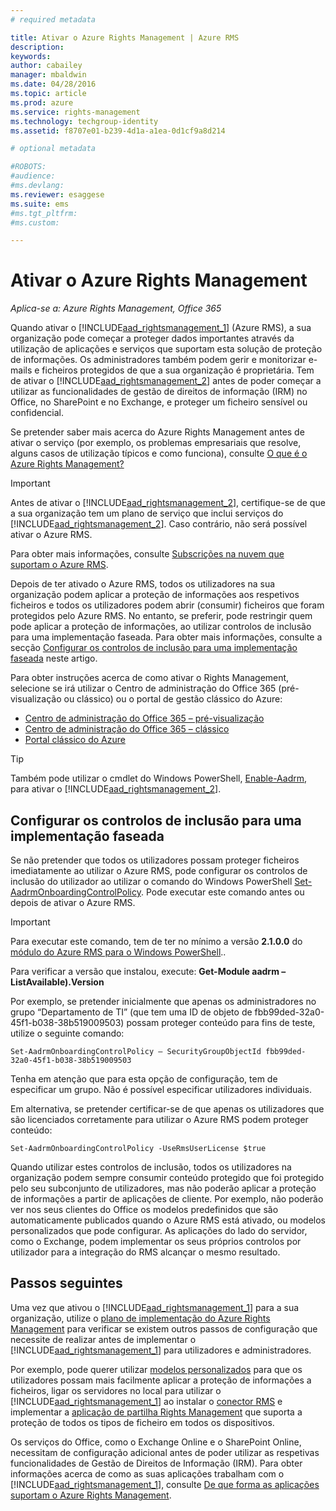 ```yaml
---
# required metadata

title: Ativar o Azure Rights Management | Azure RMS
description:
keywords:
author: cabailey
manager: mbaldwin
ms.date: 04/28/2016
ms.topic: article
ms.prod: azure
ms.service: rights-management
ms.technology: techgroup-identity
ms.assetid: f8707e01-b239-4d1a-a1ea-0d1cf9a8d214

# optional metadata

#ROBOTS:
#audience:
#ms.devlang:
ms.reviewer: esaggese
ms.suite: ems
#ms.tgt_pltfrm:
#ms.custom:

---
```


# Ativar o Azure Rights Management

*Aplica-se a: Azure Rights Management, Office 365*

Quando ativar o [!INCLUDE[aad_rightsmanagement_1](../includes/aad_rightsmanagement_1_md.md)] (Azure RMS), a sua organização pode começar a proteger dados importantes através da utilização de aplicações e serviços que suportam esta solução de proteção de informações. Os administradores também podem gerir e monitorizar e-mails e ficheiros protegidos de que a sua organização é proprietária. Tem de ativar o [!INCLUDE[aad_rightsmanagement_2](../includes/aad_rightsmanagement_2_md.md)] antes de poder começar a utilizar as funcionalidades de gestão de direitos de informação (IRM) no Office, no SharePoint e no Exchange, e proteger um ficheiro sensível ou confidencial.

Se pretender saber mais acerca do Azure Rights Management antes de ativar o serviço (por exemplo, os problemas empresariais que resolve, alguns casos de utilização típicos e como funciona), consulte [O que é o Azure Rights Management?](../understand-explore/what-is-azure-rms.md)

> [!IMPORTANT]
> Antes de ativar o [!INCLUDE[aad_rightsmanagement_2](../includes/aad_rightsmanagement_2_md.md)], certifique-se de que a sua organização tem um plano de serviço que inclui serviços do [!INCLUDE[aad_rightsmanagement_2](../includes/aad_rightsmanagement_2_md.md)]. Caso contrário, não será possível ativar o Azure RMS.
>
> Para obter mais informações, consulte [Subscrições na nuvem que suportam o Azure RMS](../get-started/requirements-subscriptions.md).

Depois de ter ativado o Azure RMS, todos os utilizadores na sua organização podem aplicar a proteção de informações aos respetivos ficheiros e todos os utilizadores podem abrir (consumir) ficheiros que foram protegidos pelo Azure RMS. No entanto, se preferir, pode restringir quem pode aplicar a proteção de informações, ao utilizar controlos de inclusão para uma implementação faseada. Para obter mais informações, consulte a secção [Configurar os controlos de inclusão para uma implementação faseada](#configuring-onboarding-controls-for-a-phased-deployment) neste artigo.

Para obter instruções acerca de como ativar o Rights Management, selecione se irá utilizar o Centro de administração do Office 365 (pré-visualização ou clássico) ou o portal de gestão clássico do Azure:


- [Centro de administração do Office 365 – pré-visualização](activate-office365-preview.md)
- [Centro de administração do Office 365 – clássico](activate-office365-classic.md)
- [Portal clássico do Azure](activate-azure-classic.md)

> [!TIP]
> Também pode utilizar o cmdlet do Windows PowerShell, [Enable-Aadrm](http://msdn.microsoft.com/library/windowsazure/dn629412.aspx), para ativar o [!INCLUDE[aad_rightsmanagement_2](../includes/aad_rightsmanagement_2_md.md)].

## Configurar os controlos de inclusão para uma implementação faseada
Se não pretender que todos os utilizadores possam proteger ficheiros imediatamente ao utilizar o Azure RMS, pode configurar os controlos de inclusão do utilizador ao utilizar o comando do Windows PowerShell [Set-AadrmOnboardingControlPolicy](http://msdn.microsoft.com/library/azure/dn857521.aspx). Pode executar este comando antes ou depois de ativar o Azure RMS.

> [!IMPORTANT]
> Para executar este comando, tem de ter no mínimo a versão **2.1.0.0** do [módulo do Azure RMS para o Windows PowerShell](http://go.microsoft.com/fwlink/?LinkId=257721)..
>
> Para verificar a versão que instalou, execute: **Get-Module aadrm –ListAvailable).Version**

Por exemplo, se pretender inicialmente que apenas os administradores no grupo “Departamento de TI” (que tem uma ID de objeto de fbb99ded-32a0-45f1-b038-38b519009503) possam proteger conteúdo para fins de teste, utilize o seguinte comando:

```
Set-AadrmOnboardingControlPolicy – SecurityGroupObjectId fbb99ded-32a0-45f1-b038-38b519009503
```
Tenha em atenção que para esta opção de configuração, tem de especificar um grupo. Não é possível especificar utilizadores individuais.

Em alternativa, se pretender certificar-se de que apenas os utilizadores que são licenciados corretamente para utilizar o Azure RMS podem proteger conteúdo:

```
Set-AadrmOnboardingControlPolicy -UseRmsUserLicense $true
```
Quando utilizar estes controlos de inclusão, todos os utilizadores na organização podem sempre consumir conteúdo protegido que foi protegido pelo seu subconjunto de utilizadores, mas não poderão aplicar a proteção de informações a partir de aplicações de cliente. Por exemplo, não poderão ver nos seus clientes do Office os modelos predefinidos que são automaticamente publicados quando o Azure RMS está ativado, ou modelos personalizados que pode configurar.  As aplicações do lado do servidor, como o Exchange, podem implementar os seus próprios controlos por utilizador para a integração do RMS alcançar o mesmo resultado.


## Passos seguintes
Uma vez que ativou o [!INCLUDE[aad_rightsmanagement_1](../includes/aad_rightsmanagement_1_md.md)] para a sua organização, utilize o [plano de implementação do Azure Rights Management](../plan-design/deployment-roadmap.md) para verificar se existem outros passos de configuração que necessite de realizar antes de implementar o [!INCLUDE[aad_rightsmanagement_1](../includes/aad_rightsmanagement_1_md.md)] para utilizadores e administradores. 

Por exemplo, pode querer utilizar [modelos personalizados](configure-custom-templates.md) para que os utilizadores possam mais facilmente aplicar a proteção de informações a ficheiros, ligar os servidores no local para utilizar o [!INCLUDE[aad_rightsmanagement_1](../includes/aad_rightsmanagement_1_md.md)] ao instalar o [conector RMS](deploy-rms-connector.md) e implementar a [aplicação de partilha Rights Management](../rms-client/sharing-app-windows.md) que suporta a proteção de todos os tipos de ficheiro em todos os dispositivos. 

Os serviços do Office, como o Exchange Online e o SharePoint Online, necessitam de configuração adicional antes de poder utilizar as respetivas funcionalidades de Gestão de Direitos de Informação (IRM). 
Para obter informações acerca de como as suas aplicações trabalham com o [!INCLUDE[aad_rightsmanagement_1](../includes/aad_rightsmanagement_1_md.md)], consulte [De que forma as aplicações suportam o Azure Rights Management](../understand-explore/applications-support.md).



<!--HONumber=Apr16_HO4-->



